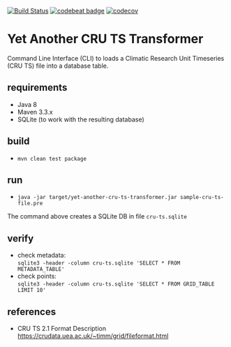 [![Build Status](https://travis-ci.org/dnltsk/yet-another-cru-ts-transformer.svg?branch=master)](https://travis-ci.org/dnltsk/yet-another-cru-ts-transformer) [![codebeat badge](https://codebeat.co/badges/8186fa48-f6cf-42b2-a7f6-61b4a0fc6df5)](https://codebeat.co/projects/github-com-dnltsk-yet-another-cru-ts-transformer-master) [![codecov](https://codecov.io/gh/dnltsk/yet-another-cru-ts-transformer/branch/master/graph/badge.svg)](https://codecov.io/gh/dnltsk/yet-another-cru-ts-transformer)

# Yet Another CRU TS Transformer
Command Line Interface (CLI) to loads a Climatic Research Unit Timeseries (CRU TS) file into a database table.

## requirements
* Java 8
* Maven 3.3.x
* SQLite (to work with the resulting database)

## build
* `mvn clean test package`

## run
* `java -jar target/yet-another-cru-ts-transformer.jar sample-cru-ts-file.pre`

The command above creates a SQLite DB in file `cru-ts.sqlite`

## verify
* check metadata:<br>
`sqlite3 -header -column cru-ts.sqlite 'SELECT * FROM METADATA_TABLE'`
* check points:<br>
`sqlite3 -header -column cru-ts.sqlite 'SELECT * FROM GRID_TABLE LIMIT 10'`
  

## references

* CRU TS 2.1 Format Description<br>
https://crudata.uea.ac.uk/~timm/grid/fileformat.html